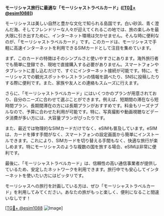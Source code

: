 **モーリシャス旅行に最適な「モーリシャストラベルカード」([[TG💪+ @esim1088](https://t.me/s/esim1088)])**

モーリシャスは美しい自然と豊かな文化で知られる島国です。白い砂浜、青く澄んだ海、そしてフレンドリーな人々が迎えてくれるこの地では、旅の楽しみを最大限に引き出すために、インターネット環境は欠かせません。そんな時に便利なのが、「モーリシャストラベルカード」です。このカードは、モーリシャスで手軽に高速インターネットを利用できるSIMカードとして注目を集めています。

まず、このカードの特徴はそのシンプルさと使いやすさにあります。海外旅行者でも簡単に登録でき、現地で直接購入する必要がありません。スマートフォンやタブレットに差し込むだけで、すぐにインターネット接続が可能です。特に、モーリシャスでの観光スポットやレストランの情報を調べたり、SNSに投稿したりする際に便利です。また、家族や友人との連絡もスムーズに行えます。

さらに、「モーリシャストラベルカード」にはいくつかのプランが用意されており、自分のニーズに合わせて選ぶことができます。例えば、短期間の滞在なら短時間プラン、長期間滞在の方には長期プランがおすすめです。料金もリーズナブルなので、予算に合わせた利用が可能です。特に、写真撮影や動画視聴などデータ消費が多い方には、大容量プランがぴったりです。

また、最近では物理的なSIMカードだけでなく、eSIMも普及しています。eSIMは、カードを挿す手間がなく、スマートフォンの設定画面から簡単にインストールできます。これにより、SIMカードを切り替える手間もなく、快適な旅行が楽しめます。特にモーリシャスのような複数の国を旅する場合、eSIMは非常に便利です。

最後に、「モーリシャストラベルカード」は、信頼性の高い通信事業者が提供しているため、安定したネットワークを利用できます。旅行中でも安心してインターネットを使いたい方にはピッタリです。

モーリシャスへの旅行を計画している方は、ぜひ「モーリシャストラベルカード」を利用してみてください。あなたの旅がもっと楽しく、便利になること間違いなしです！

[[TG💪+ @esim1088](https://t.me/s/esim1088) ![Image](https://i.postimg.cc/Y0z9fWf4/image.png)]